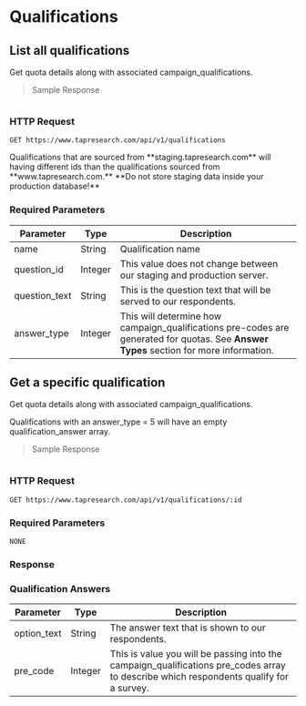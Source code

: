 # Qualifications

## List all qualifications

Get quota details along with associated campaign_qualifications.

> Sample Response

```json

```

### HTTP Request

`GET https://www.tapresearch.com/api/v1/qualifications`

<aside class="warning">
Qualifications that are sourced from **staging.tapresearch.com** will having different ids than the qualifications sourced from **www.tapresearch.com.** **Do not store staging data inside your production database!**
</aside>

### Required Parameters
Parameter | Type | Description
--------- | ---- | -----------
name | String | Qualification name
question_id | Integer | This value does not change between our staging and production server.
question_text | String | This is the question text that will be served to our respondents.
answer_type | Integer | This will determine how campaign_qualifications pre-codes are generated for quotas. See **Answer Types** section for more information.

## Get a specific qualification

Get quota details along with associated campaign_qualifications.

<aside class=info>
Qualifications with an answer_type = 5 will have an empty qualification_answer array.
</aside>

> Sample Response

```json

```

### HTTP Request

`GET https://www.tapresearch.com/api/v1/qualifications/:id`

### Required Parameters
`NONE`

### Response

### Qualification Answers
Parameter | Type | Description
--------- | ---- | -----------
option_text | String | The answer text that is shown to our respondents.
pre_code | Integer | This is value you will be passing into the campaign_qualifications pre_codes array to describe which respondents qualify for a survey.